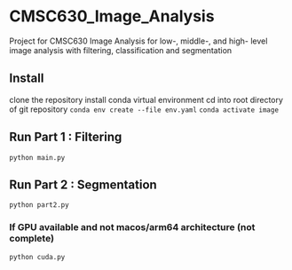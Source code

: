 # CMSC630_Image_Analysis
Project for CMSC630 Image Analysis for low-, middle-, and high- level image analysis with filtering, classification and segmentation

## Install
clone the repository
install conda virtual environment
cd into root directory of git repository
`conda env create --file env.yaml`
`conda activate image`

## Run Part 1 : Filtering
`python main.py`

## Run Part 2 : Segmentation
`python part2.py`

### If GPU available and not macos/arm64 architecture (not complete)
`python cuda.py`